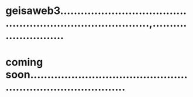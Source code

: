 # geisaweb3...............................................................................,...........................
# coming soon.................................................................................
